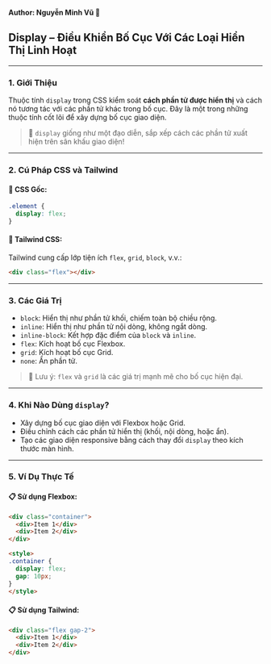 **Author: Nguyễn Minh Vũ 📘**

## Display – Điều Khiển Bố Cục Với Các Loại Hiển Thị Linh Hoạt

---

### 1. **Giới Thiệu**

Thuộc tính `display` trong CSS kiểm soát **cách phần tử được hiển thị** và cách nó tương tác với các phần tử khác trong bố cục. Đây là một trong những thuộc tính cốt lõi để xây dựng bố cục giao diện.

> 🎨 `display` giống như một đạo diễn, sắp xếp cách các phần tử xuất hiện trên sân khấu giao diện!

---

### 2. **Cú Pháp CSS và Tailwind**

#### 📌 CSS Gốc:

```css
.element {
  display: flex;
}
```

#### 📌 Tailwind CSS:

Tailwind cung cấp lớp tiện ích `flex`, `grid`, `block`, v.v.:

```html
<div class="flex"></div>
```

---

### 3. **Các Giá Trị**

- `block`: Hiển thị như phần tử khối, chiếm toàn bộ chiều rộng.
- `inline`: Hiển thị như phần tử nội dòng, không ngắt dòng.
- `inline-block`: Kết hợp đặc điểm của `block` và `inline`.
- `flex`: Kích hoạt bố cục Flexbox.
- `grid`: Kích hoạt bố cục Grid.
- `none`: Ẩn phần tử.

> 🧠 Lưu ý: `flex` và `grid` là các giá trị mạnh mẽ cho bố cục hiện đại.

---

### 4. **Khi Nào Dùng `display`?**

- Xây dựng bố cục giao diện với Flexbox hoặc Grid.
- Điều chỉnh cách các phần tử hiển thị (khối, nội dòng, hoặc ẩn).
- Tạo các giao diện responsive bằng cách thay đổi `display` theo kích thước màn hình.

---

### 5. **Ví Dụ Thực Tế**

#### 📋 Sử dụng Flexbox:

```html
<div class="container">
  <div>Item 1</div>
  <div>Item 2</div>
</div>

<style>
.container {
  display: flex;
  gap: 10px;
}
</style>
```

#### 📋 Sử dụng Tailwind:

```html
<div class="flex gap-2">
  <div>Item 1</div>
  <div>Item 2</div>
</div>
```